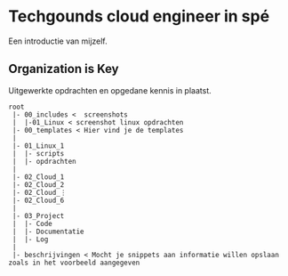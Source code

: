 # Techgounds cloud engineer in spé

Een introductie van mijzelf. 

## Organization is Key
Uitgewerkte opdrachten en opgedane kennis in plaatst. 

```
root
 |- 00_includes <  screenshots
 |  |-01_Linux < screenshot linux opdrachten 
 |- 00_templates < Hier vind je de templates
 |
 |- 01_Linux_1
 |  |- scripts
 |  |- opdrachten 
 |
 |- 02_Cloud_1
 |- 02_Cloud_2
 |- 02_Cloud_⋮
 |- 02_Cloud_6
 |
 |- 03_Project
 |  |- Code
 |  |- Documentatie
 |  |- Log
 |
 |- beschrijvingen < Mocht je snippets aan informatie willen opslaan zoals in het voorbeeld aangegeven
```
